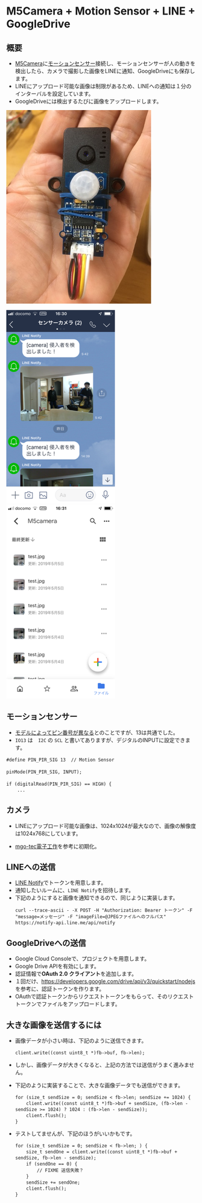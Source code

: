 # M5Camera + Motion Sensor + LINE + GoogleDrive

## 概要

* [M5Camera](https://docs.m5stack.com/#/en/unit/m5camera)に[モーションセンサー](https://www.seeedstudio.com/Grove-PIR-Motion-Sensor.html)接続し、モーションセンサーが人の動きを検出したら、カメラで撮影した画像をLINEに通知、GoogleDriveにも保存します。
* LINEにアップロード可能な画像は制限があるため、LINEへの通知は１分のインターバルを設定しています。
* GoogleDriveには検出するたびに画像をアップロードします。

![M5Camera](doc/img/m5camera.JPG)

![LINE](doc/img/line.PNG)
![Google Drive](doc/img/googleDrive.PNG)


## モーションセンサー

* [モデルによってピン番号が異なる](https://docs.m5stack.com/#/en/unit/m5camera)とのことですが、13は共通でした。
* `IO13` は　`I2C` の `SCL` と書いてありますが、デジタルのINPUTに設定できます。

```
#define PIN_PIR_SIG 13  // Motion Sensor

pinMode(PIN_PIR_SIG, INPUT);

if (digitalRead(PIN_PIR_SIG) == HIGH) {
    ...
```

## カメラ

* LINEにアップロード可能な画像は、1024x1024が最大なので、画像の解像度は1024x768にしています。

* [mgo-tec電子工作](https://www.mgo-tec.com/blog-entry-m5camera-arduino.html/3)を参考に初期化。


## LINEへの送信

* [LINE Notify](https://notify-bot.line.me/ja/)でトークンを用意します。
* 通知したいルームに、`LINE Notify`を招待します。
* 下記のようにすると画像を通知できるので、同じように実装します。
    ```
    curl --trace-ascii - -X POST -H "Authorization: Bearer トークン" -F "message=メッセージ" -F "imageFile=@JPEGファイルへのフルパス" https://notify-api.line.me/api/notify
    ```

## GoogleDriveへの送信

* Google Cloud Consoleで、プロジェクトを用意します。
* Google Drive APIを有効にします。
* 認証情報で**OAuth 2.0 クライアント**を追加します。
* １回だけ、https://developers.google.com/drive/api/v3/quickstart/nodejs を参考に、認証トークンを作ります。
* OAuthで認証トークンからリクエストトークンをもらって、そのリクエストトークンでファイルをアップロードします。

## 大きな画像を送信するには

* 画像データが小さい時は、下記のように送信できます。
    ```
    client.write((const uint8_t *)fb->buf, fb->len);
    ```

* しかし、画像データが大きくなると、上記の方法では送信がうまく進みません。

* 下記のように実装することで、大きな画像データでも送信ができます。
    ```
    for (size_t sendSize = 0; sendSize < fb->len; sendSize += 1024) {
        client.write((const uint8_t *)fb->buf + sendSize, (fb->len - sendSize >= 1024) ? 1024 : (fb->len - sendSize));
        client.flush();
    }
    ```

* テストしてませんが、下記のほうがいいかもです。
    ```
    for (size_t sendSize = 0; sendSize < fb->len; ) {
        size_t sendOne = client.write((const uint8_t *)fb->buf + sendSize, fb->len - sendSize);
        if (sendOne == 0) {
            // FIXME 送信失敗？
        }
        sendSize += sendOne;
        client.flush();
    }
    ```
